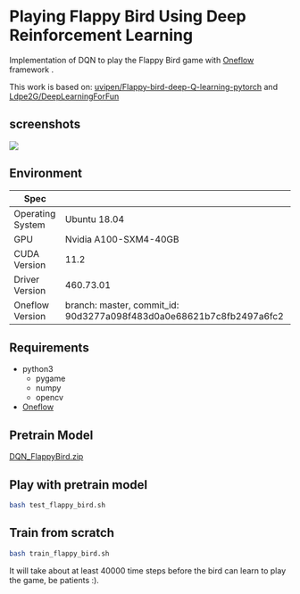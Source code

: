 # Playing Flappy Bird Using Deep Reinforcement Learning

Implementation of DQN to play the Flappy Bird game with [Oneflow](https://github.com/Oneflow-inc/oneflow/) framework .

This work is based on: [uvipen/Flappy-bird-deep-Q-learning-pytorch](https://github.com/uvipen/Flappy-bird-deep-Q-learning-pytorch) and [Ldpe2G/DeepLearningForFun](https://github.com/Ldpe2G/DeepLearningForFun/tree/bb532da54df8d65471099222c0b534b2210315d5/Oneflow-Python/DRL-FlappyBird)

## screenshots
<img src="https://oneflow-public.oss-cn-beijing.aliyuncs.com/model_zoo/rl/flappybird_play.gif"/>


## Environment
| Spec                        |                                                             |
|-----------------------------|-------------------------------------------------------------|
| Operating System            | Ubuntu 18.04                                        |
| GPU                         | Nvidia A100-SXM4-40GB                          |
| CUDA Version                | 11.2                                                   |
| Driver Version              | 460.73.01                                             |
| Oneflow Version 	          | branch: master, commit_id: 90d3277a098f483d0a0e68621b7c8fb2497a6fc2 |

## Requirements

* python3
    - pygame
    - numpy
    - opencv
* [Oneflow](https://github.com/Oneflow-inc/oneflow)

## Pretrain Model

[DQN_FlappyBird.zip](https://oneflow-public.oss-cn-beijing.aliyuncs.com/model_zoo/rl/flappybird_pretrain_model.zip)

## Play with pretrain model

```bash
bash test_flappy_bird.sh
```

## Train from scratch

```bash
bash train_flappy_bird.sh
```

It will take about at least 40000 time steps before the bird can learn to play the game, be patients :).




